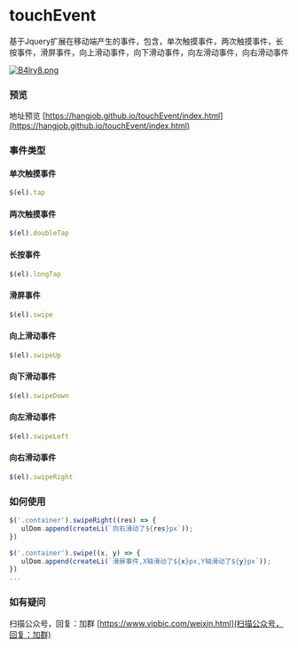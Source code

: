 # touchEvent
基于Jquery扩展在移动端产生的事件，包含，单次触摸事件，两次触摸事件，长按事件，滑屏事件，向上滑动事件，向下滑动事件，向左滑动事件，向右滑动事件

[![B4lry8.png](https://s1.ax1x.com/2020/11/07/B4lry8.png)](https://imgchr.com/i/B4lry8)

### 预览
地址预览
[https://hangjob.github.io/touchEvent/index.html](https://hangjob.github.io/touchEvent/index.html)

### 事件类型
#### 单次触摸事件
```js
$(el).tap
```

#### 两次触摸事件
```js
$(el).doubleTap
```


#### 长按事件
```js
$(el).longTap
```

#### 滑屏事件
```js
$(el).swipe
```

#### 向上滑动事件
```js
$(el).swipeUp
```

#### 向下滑动事件
```js
$(el).swipeDown
```

#### 向左滑动事件
```js
$(el).swipeLeft
```

#### 向右滑动事件
```js
$(el).swipeRight
```

### 如何使用
```js
$('.container').swipeRight((res) => {
   ulDom.append(createLi(`向右滑动了${res}px`));
})

$('.container').swipe((x, y) => {
   ulDom.append(createLi(`滑屏事件,X轴滑动了${x}px,Y轴滑动了${y}px`));
})
...
```

### 如有疑问
扫描公众号，回复：加群
[https://www.vipbic.com/weixin.html](扫描公众号，回复：加群)